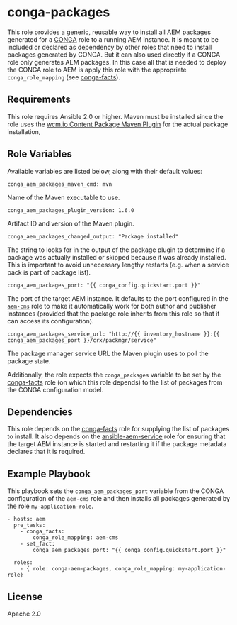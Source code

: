 # conga-packages

This role provides a generic, reusable way to install all AEM packages generated for a [CONGA](http://devops.wcm.io/conga/) role to a running AEM instance. It is meant to be included or declared as dependency by other roles that need to install packages generated by CONGA. But it can also used directly if a CONGA role only generates AEM packages. In this case all that is needed to deploy the CONGA role to AEM is apply this role with the appropriate `conga_role_mapping` (see [conga-facts](https://github.com/wcm-io-devops/ansible-conga-facts)).

## Requirements

This role requires Ansible 2.0 or higher. Maven must be installed since the role uses the [wcm.io Content Package Maven Plugin](http://wcm.io/tooling/maven/plugins/wcmio-content-package-maven-plugin/) for the actual package installation, 


## Role Variables

Available variables are listed below, along with their default values:

	conga_aem_packages_maven_cmd: mvn

Name of the Maven executable to use. 

	conga_aem_packages_plugin_version: 1.6.0

Artifact ID and version of the Maven plugin.

	conga_aem_packages_changed_output: "Package installed"

The string to looks for in the output of the package plugin to determine if a package was actually installed or skipped because it was already installed. This is important to avoid unnecessary lengthy restarts (e.g. when a service pack is part of package list).

	conga_aem_packages_port: "{{ conga_config.quickstart.port }}"

The port of the target AEM instance. It defaults to the port configured in the [`aem-cms`](https://github.com/wcm-io-devops/conga-aem-definitions/blob/develop/conga-aem-definitions/src/main/roles/aem-cms.yaml) role to make it automatically work for both author and publisher instances (provided that the package role inherits from this role so that it can access its configuration).

	conga_aem_packages_service_url: "http://{{ inventory_hostname }}:{{ conga_aem_packages_port }}/crx/packmgr/service"

The  package manager service URL the Maven plugin uses to poll the package state.

Additionally, the role expects the `conga_packages` variable to be set by the [conga-facts](https://github.com/wcm-io-devops/ansible-conga-facts) role (on which this role depends) to the list of packages from the CONGA configuration model.

## Dependencies

This role depends on the [conga-facts](https://github.com/wcm-io-devops/ansible-conga-facts) role for supplying the list of packages to install. It also depends on the [ansible-aem-service](https://github.com/wcm-io-devops/ansible-aem-service) role for ensuring that the target AEM instance is started and restarting it if the package metadata declares that it is required.

## Example Playbook

This playbook sets the `conga_aem_packages_port`  variable from the CONGA configuration of the `aem-cms` role and then installs all packages generated by the role `my-application-role`.

	- hosts: aem
	  pre_tasks:
	    - conga_facts:
	        conga_role_mapping: aem-cms
	    - set_fact:
	        conga_aem_packages_port: "{{ conga_config.quickstart.port }}"
	
	  roles:
	    - { role: conga-aem-packages, conga_role_mapping: my-application-role}

## License

Apache 2.0
